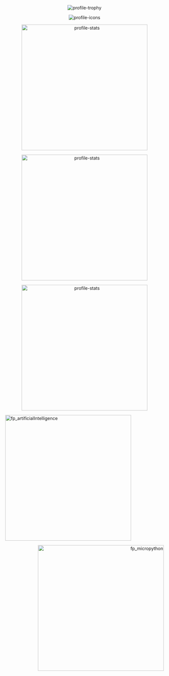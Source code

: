 <p align="center">
    <img src="https://github-profile-trophy.vercel.app/?username=nueapop&theme=juicyfresh&margin-w=15&no-bg=true&no-frame=true" alt="profile-trophy"/>
</p>

<p align="center">
    <img src="https://skillicons.dev/icons?i=git,docker,python,fastapi,angular,react,ts,firebase,html,css,javascript" alt="profile-icons"/>
</p>

<p align="center">
    <img src="https://github-readme-stats.vercel.app/api/top-langs/?username=nueapop&layout=compact&theme=dark" width="400" alt="profile-stats"/>
</p>

<p align="center">
    <img src="https://github-readme-stats.vercel.app/api?username=nueapop&show_icons=true&theme=dark" width="400" alt="profile-stats"/>
</p>

<p align="center">
    <img src="https://github-readme-streak-stats.herokuapp.com/?user=nueapop&theme=dark" width="400" alt="profile-stats"/>
</p>

<p align="left">
    <img src="https://github-readme-stats.vercel.app/api/pin/?username=nueapop&repo=fp_artificialIntelligence&theme=dark" width="400" alt="fp_artificialIntelligence"/>
</p>

<p align="right">
    <img src="https://github-readme-stats.vercel.app/api/pin/?username=nueapop&repo=fp_micropython&theme=dark" width="400" alt="fp_micropython"/>
</p>